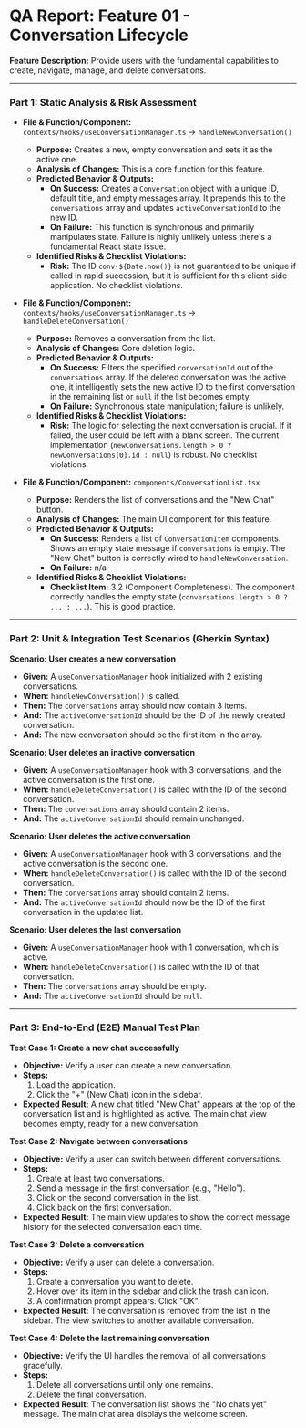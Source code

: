 # QA Report: Feature 01 - Conversation Lifecycle

**Feature Description:** Provide users with the fundamental capabilities to create, navigate, manage, and delete conversations.

---

### **Part 1: Static Analysis & Risk Assessment**

*   **File & Function/Component:** `contexts/hooks/useConversationManager.ts` -> `handleNewConversation()`
    *   **Purpose:** Creates a new, empty conversation and sets it as the active one.
    *   **Analysis of Changes:** This is a core function for this feature.
    *   **Predicted Behavior & Outputs:**
        *   **On Success:** Creates a `Conversation` object with a unique ID, default title, and empty messages array. It prepends this to the `conversations` array and updates `activeConversationId` to the new ID.
        *   **On Failure:** This function is synchronous and primarily manipulates state. Failure is highly unlikely unless there's a fundamental React state issue.
    *   **Identified Risks & Checklist Violations:**
        *   **Risk:** The ID `conv-${Date.now()}` is not guaranteed to be unique if called in rapid succession, but it is sufficient for this client-side application. No checklist violations.

*   **File & Function/Component:** `contexts/hooks/useConversationManager.ts` -> `handleDeleteConversation()`
    *   **Purpose:** Removes a conversation from the list.
    *   **Analysis of Changes:** Core deletion logic.
    *   **Predicted Behavior & Outputs:**
        *   **On Success:** Filters the specified `conversationId` out of the `conversations` array. If the deleted conversation was the active one, it intelligently sets the new active ID to the first conversation in the remaining list or `null` if the list becomes empty.
        *   **On Failure:** Synchronous state manipulation; failure is unlikely.
    *   **Identified Risks & Checklist Violations:**
        *   **Risk:** The logic for selecting the next conversation is crucial. If it failed, the user could be left with a blank screen. The current implementation (`newConversations.length > 0 ? newConversations[0].id : null`) is robust. No checklist violations.

*   **File & Function/Component:** `components/ConversationList.tsx`
    *   **Purpose:** Renders the list of conversations and the "New Chat" button.
    *   **Analysis of Changes:** The main UI component for this feature.
    *   **Predicted Behavior & Outputs:**
        *   **On Success:** Renders a list of `ConversationItem` components. Shows an empty state message if `conversations` is empty. The "New Chat" button is correctly wired to `handleNewConversation`.
        *   **On Failure:** n/a
    *   **Identified Risks & Checklist Violations:**
        *   **Checklist Item:** 3.2 (Component Completeness). The component correctly handles the empty state (`conversations.length > 0 ? ... : ...`). This is good practice.

---

### **Part 2: Unit & Integration Test Scenarios (Gherkin Syntax)**

**Scenario: User creates a new conversation**
*   **Given:** A `useConversationManager` hook initialized with 2 existing conversations.
*   **When:** `handleNewConversation()` is called.
*   **Then:** The `conversations` array should now contain 3 items.
*   **And:** The `activeConversationId` should be the ID of the newly created conversation.
*   **And:** The new conversation should be the first item in the array.

**Scenario: User deletes an inactive conversation**
*   **Given:** A `useConversationManager` hook with 3 conversations, and the active conversation is the first one.
*   **When:** `handleDeleteConversation()` is called with the ID of the second conversation.
*   **Then:** The `conversations` array should contain 2 items.
*   **And:** The `activeConversationId` should remain unchanged.

**Scenario: User deletes the active conversation**
*   **Given:** A `useConversationManager` hook with 3 conversations, and the active conversation is the second one.
*   **When:** `handleDeleteConversation()` is called with the ID of the second conversation.
*   **Then:** The `conversations` array should contain 2 items.
*   **And:** The `activeConversationId` should now be the ID of the first conversation in the updated list.

**Scenario: User deletes the last conversation**
*   **Given:** A `useConversationManager` hook with 1 conversation, which is active.
*   **When:** `handleDeleteConversation()` is called with the ID of that conversation.
*   **Then:** The `conversations` array should be empty.
*   **And:** The `activeConversationId` should be `null`.

---

### **Part 3: End-to-End (E2E) Manual Test Plan**

**Test Case 1: Create a new chat successfully**
*   **Objective:** Verify a user can create a new conversation.
*   **Steps:**
    1.  Load the application.
    2.  Click the "+" (New Chat) icon in the sidebar.
*   **Expected Result:** A new chat titled "New Chat" appears at the top of the conversation list and is highlighted as active. The main chat view becomes empty, ready for a new conversation.

**Test Case 2: Navigate between conversations**
*   **Objective:** Verify a user can switch between different conversations.
*   **Steps:**
    1.  Create at least two conversations.
    2.  Send a message in the first conversation (e.g., "Hello").
    3.  Click on the second conversation in the list.
    4.  Click back on the first conversation.
*   **Expected Result:** The main view updates to show the correct message history for the selected conversation each time.

**Test Case 3: Delete a conversation**
*   **Objective:** Verify a user can delete a conversation.
*   **Steps:**
    1.  Create a conversation you want to delete.
    2.  Hover over its item in the sidebar and click the trash can icon.
    3.  A confirmation prompt appears. Click "OK".
*   **Expected Result:** The conversation is removed from the list in the sidebar. The view switches to another available conversation.

**Test Case 4: Delete the last remaining conversation**
*   **Objective:** Verify the UI handles the removal of all conversations gracefully.
*   **Steps:**
    1.  Delete all conversations until only one remains.
    2.  Delete the final conversation.
*   **Expected Result:** The conversation list shows the "No chats yet" message. The main chat area displays the welcome screen.
